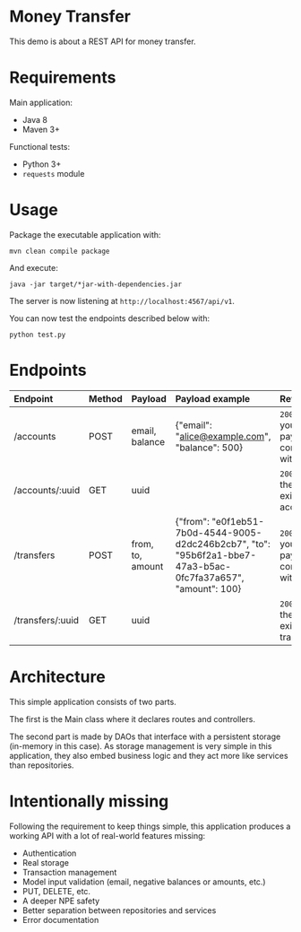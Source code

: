 # Money Transfer

This demo is about a REST API for money transfer.

# Requirements

Main application:

- Java 8
- Maven 3+

Functional tests:

- Python 3+
- `requests` module

# Usage

Package the executable application with:

    mvn clean compile package

And execute:

    java -jar target/*jar-with-dependencies.jar

The server is now listening at `http://localhost:4567/api/v1`.

You can now test the endpoints described below with:

    python test.py

# Endpoints

| Endpoint         | Method | Payload          | Payload example                                                                                               | Return                                      |
|:-----------------|:-------|:-----------------|:--------------------------------------------------------------------------------------------------------------|:--------------------------------------------|
| /accounts        | POST   | email, balance   | {"email": "alice@example.com", "balance": 500}                                                                | `200 OK` + your payload completed with uuid |
| /accounts/:uuid  | GET    | uuid             |                                                                                                               | `200 OK` + the existing account             |
| /transfers       | POST   | from, to, amount | {"from": "e0f1eb51-7b0d-4544-9005-d2dc246b2cb7", "to": "95b6f2a1-bbe7-47a3-b5ac-0fc7fa37a657", "amount": 100} | `200 OK` + your payload completed with uuid |
| /transfers/:uuid | GET    | uuid             |                                                                                                               | `200 OK` + the existing transfer            |

# Architecture

This simple application consists of two parts.

The first is the Main class where it declares routes and controllers.

The second part is made by DAOs that interface with a persistent storage (in-memory in this case).
As storage management is very simple in this application, they also embed business logic and they act more like services than repositories.

# Intentionally missing

Following the requirement to keep things simple, this application produces a working API with a lot of real-world features missing:

- Authentication
- Real storage
- Transaction management
- Model input validation (email, negative balances or amounts, etc.)
- PUT, DELETE, etc.
- A deeper NPE safety
- Better separation between repositories and services
- Error documentation

